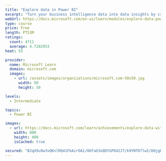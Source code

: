 ```yaml
---
title: "Explore data in Power BI"
excerpt: "Turn your business intelligence data into data insights by creating and configuring Power BI dashboards."
webUrl: https://docs.microsoft.com/en-us/learn/modules/explore-data-power-bi/
type: course
price: Free
length: PT53M
ratings:
  count: 4711
  average: 4.7282953
heat: 55

provider:
  name: Microsoft Learn
  domain: microsoft.com
  images:
    - url: /assets/images/organizations/microsoft.com-50x50.jpg
      width: 50
      height: 50

levels:
  - Intermediate

topics:
  - Power BI

images:
  - url: https://docs.microsoft.com/learn/achievements/explore-data-with-power-bi-desktop-social.png
    width: 800
    height: 400
    isCached: true

secured: "BJqX9u9w3vQKnlRQ41FkAzrOA1/OOfaO3oQDYGPO42J7/k9YNTDflwI/DHjgHe7a/tv4djz2JLaRN9MFEYbxlV63+rrvNeujoYe5v7xVI4o0dyM/V8wN73vc0JFaNITZJQwigj8OPZd9jpjv9NmaSvXLNXtFkQZYe6lTEmX6qri0uk1JhWuzefhzgXmuDEtFDjn4vjkEMvhnl0VTeukt7fVmCihuOIMWllCcRofqjMZnpU2J/SP1aBa+MaDik6eKFa8+EbeD45hterDa0bcW/sGEM4i8aVi8wkAwuukB3vm40//ZFCOTDmHWc/yYJ4Mc+QIM0Qe8jaZT+XzSNwWjd1thyBRV+tkS29CiMje4oCN9QGSusLX98tWqDjjqnwzo1b9FK4s0DlINwznOAPFznNZbHdCBngRBIAgLaWTg4ZY=;6zjPQdhaneceUTzJUhW0eg=="
---
```


